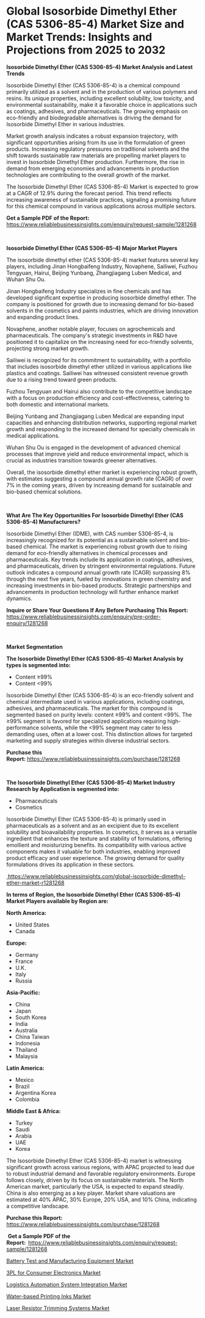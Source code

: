 <p><h1>Global Isosorbide Dimethyl Ether (CAS 5306-85-4) Market Size and Market Trends: Insights and Projections from 2025 to 2032</h1></p><p><strong>Isosorbide Dimethyl Ether (CAS 5306-85-4) Market Analysis and Latest Trends</strong></p>
<p><p>Isosorbide Dimethyl Ether (CAS 5306-85-4) is a chemical compound primarily utilized as a solvent and in the production of various polymers and resins. Its unique properties, including excellent solubility, low toxicity, and environmental sustainability, make it a favorable choice in applications such as coatings, adhesives, and pharmaceuticals. The growing emphasis on eco-friendly and biodegradable alternatives is driving the demand for Isosorbide Dimethyl Ether in various industries.</p><p>Market growth analysis indicates a robust expansion trajectory, with significant opportunities arising from its use in the formulation of green products. Increasing regulatory pressures on traditional solvents and the shift towards sustainable raw materials are propelling market players to invest in Isosorbide Dimethyl Ether production. Furthermore, the rise in demand from emerging economies and advancements in production technologies are contributing to the overall growth of the market. </p><p>The Isosorbide Dimethyl Ether (CAS 5306-85-4) Market is expected to grow at a CAGR of 12.9% during the forecast period. This trend reflects increasing awareness of sustainable practices, signaling a promising future for this chemical compound in various applications across multiple sectors.</p></p>
<p><strong>Get a Sample PDF of the Report:&nbsp;</strong> <a href="https://www.reliablebusinessinsights.com/enquiry/request-sample/1281268?utm_campaign=100&utm_medium=2&utm_source=Github&utm_content=ia&utm_term=24032025&utm_id=isosorbide-dimethyl-ether-cas-5306-85-4">https://www.reliablebusinessinsights.com/enquiry/request-sample/1281268</a></p>
<p>&nbsp;</p>
<p><strong>Isosorbide Dimethyl Ether (CAS 5306-85-4) Major Market Players</strong></p>
<p><p>The isosorbide dimethyl ether (CAS 5306-85-4) market features several key players, including Jinan Hongbaifeng Industry, Novaphene, Sailiwei, Fuzhou Tengyuan, Hairui, Beijing Yunbang, Zhangjiagang Luben Medical, and Wuhan Shu Ou. </p><p>Jinan Hongbaifeng Industry specializes in fine chemicals and has developed significant expertise in producing isosorbide dimethyl ether. The company is positioned for growth due to increasing demand for bio-based solvents in the cosmetics and paints industries, which are driving innovation and expanding product lines.</p><p>Novaphene, another notable player, focuses on agrochemicals and pharmaceuticals. The company's strategic investments in R&D have positioned it to capitalize on the increasing need for eco-friendly solvents, projecting strong market growth. </p><p>Sailiwei is recognized for its commitment to sustainability, with a portfolio that includes isosorbide dimethyl ether utilized in various applications like plastics and coatings. Sailiwei has witnessed consistent revenue growth due to a rising trend toward green products.</p><p>Fuzhou Tengyuan and Hairui also contribute to the competitive landscape with a focus on production efficiency and cost-effectiveness, catering to both domestic and international markets.</p><p>Beijing Yunbang and Zhangjiagang Luben Medical are expanding input capacities and enhancing distribution networks, supporting regional market growth and responding to the increased demand for specialty chemicals in medical applications.</p><p>Wuhan Shu Ou is engaged in the development of advanced chemical processes that improve yield and reduce environmental impact, which is crucial as industries transition towards greener alternatives. </p><p>Overall, the isosorbide dimethyl ether market is experiencing robust growth, with estimates suggesting a compound annual growth rate (CAGR) of over 7% in the coming years, driven by increasing demand for sustainable and bio-based chemical solutions.</p></p>
<p>&nbsp;</p>
<p><strong>What Are The Key Opportunities For Isosorbide Dimethyl Ether (CAS 5306-85-4) Manufacturers?</strong></p>
<p><p>Isosorbide Dimethyl Ether (IDME), with CAS number 5306-85-4, is increasingly recognized for its potential as a sustainable solvent and bio-based chemical. The market is experiencing robust growth due to rising demand for eco-friendly alternatives in chemical processes and pharmaceuticals. Key trends include its application in coatings, adhesives, and pharmaceuticals, driven by stringent environmental regulations. Future outlook indicates a compound annual growth rate (CAGR) surpassing 8% through the next five years, fueled by innovations in green chemistry and increasing investments in bio-based products. Strategic partnerships and advancements in production technology will further enhance market dynamics.</p></p>
<p><strong>Inquire or Share Your Questions If Any Before Purchasing This Report:</strong> <a href="https://www.reliablebusinessinsights.com/enquiry/pre-order-enquiry/1281268?utm_campaign=100&utm_medium=2&utm_source=Github&utm_content=ia&utm_term=24032025&utm_id=isosorbide-dimethyl-ether-cas-5306-85-4">https://www.reliablebusinessinsights.com/enquiry/pre-order-enquiry/1281268</a></p>
<p>&nbsp;</p>
<p><strong>Market Segmentation</strong></p>
<p><strong>The Isosorbide Dimethyl Ether (CAS 5306-85-4) Market Analysis by types is segmented into:</strong></p>
<p><ul><li>Content ≥99%</li><li>Content <99%</li></ul></p>
<p><p>Isosorbide Dimethyl Ether (CAS 5306-85-4) is an eco-friendly solvent and chemical intermediate used in various applications, including coatings, adhesives, and pharmaceuticals. The market for this compound is segmented based on purity levels: content ≥99% and content <99%. The ≥99% segment is favored for specialized applications requiring high-performance solvents, while the <99% segment may cater to less demanding uses, often at a lower cost. This distinction allows for targeted marketing and supply strategies within diverse industrial sectors.</p></p>
<p><strong>Purchase this Report:&nbsp;</strong><a href="https://www.reliablebusinessinsights.com/purchase/1281268?utm_campaign=100&utm_medium=2&utm_source=Github&utm_content=ia&utm_term=24032025&utm_id=isosorbide-dimethyl-ether-cas-5306-85-4">https://www.reliablebusinessinsights.com/purchase/1281268</a></p>
<p>&nbsp;</p>
<p><strong>The Isosorbide Dimethyl Ether (CAS 5306-85-4) Market Industry Research by Application is segmented into:</strong></p>
<p><ul><li>Pharmaceuticals</li><li>Cosmetics</li></ul></p>
<p><p>Isosorbide Dimethyl Ether (CAS 5306-85-4) is primarily used in pharmaceuticals as a solvent and as an excipient due to its excellent solubility and bioavailability properties. In cosmetics, it serves as a versatile ingredient that enhances the texture and stability of formulations, offering emollient and moisturizing benefits. Its compatibility with various active components makes it valuable for both industries, enabling improved product efficacy and user experience. The growing demand for quality formulations drives its application in these sectors.</p></p>
<p><a href="https://www.reliablebusinessinsights.com/global-isosorbide-dimethyl-ether-market-r1281268?utm_campaign=100&utm_medium=2&utm_source=Github&utm_content=ia&utm_term=24032025&utm_id=isosorbide-dimethyl-ether-cas-5306-85-4">&nbsp;https://www.reliablebusinessinsights.com/global-isosorbide-dimethyl-ether-market-r1281268</a></p>
<p><strong>In terms of Region, the Isosorbide Dimethyl Ether (CAS 5306-85-4) Market Players available by Region are:</strong></p>
<p>
    <p> <strong> North America: </strong>
        <ul>
            <li>United States</li>
            <li>Canada</li>
        </ul>
        </p> 
    <p> <strong> Europe: </strong>
        <ul>
            <li>Germany</li>
            <li>France</li>
            <li>U.K.</li>
            <li>Italy</li>
            <li>Russia</li>
        </ul>
        </p> 
    <p> <strong> Asia-Pacific: </strong>
        <ul>
            <li>China</li>
            <li>Japan</li>
            <li>South Korea</li>
            <li>India</li>
            <li>Australia</li>
            <li>China Taiwan</li>
            <li>Indonesia</li>
            <li>Thailand</li>
            <li>Malaysia</li>
        </ul>
        </p> 
    <p> <strong> Latin America: </strong>
        <ul>
            <li>Mexico</li>
            <li>Brazil</li>
            <li>Argentina Korea</li>
            <li>Colombia</li>
        </ul>
        </p> 
    <p> <strong> Middle East & Africa: </strong>
        <ul>
            <li>Turkey</li>
            <li>Saudi</li>
            <li>Arabia</li>
            <li>UAE</li>
            <li>Korea</li>
        </ul>
    </p>
    </p>
<p><p>The Isosorbide Dimethyl Ether (CAS 5306-85-4) market is witnessing significant growth across various regions, with APAC projected to lead due to robust industrial demand and favorable regulatory environments. Europe follows closely, driven by its focus on sustainable materials. The North American market, particularly the USA, is expected to expand steadily. China is also emerging as a key player. Market share valuations are estimated at 40% APAC, 30% Europe, 20% USA, and 10% China, indicating a competitive landscape.</p></p>
<p><strong>Purchase this Report: </strong><a href="https://www.reliablebusinessinsights.com/purchase/1281268?utm_campaign=100&utm_medium=2&utm_source=Github&utm_content=ia&utm_term=24032025&utm_id=isosorbide-dimethyl-ether-cas-5306-85-4">https://www.reliablebusinessinsights.com/purchase/1281268</a></p>
<p>&nbsp;<strong>Get a Sample PDF of the Report:&nbsp;&nbsp;</strong><a href="https://www.reliablebusinessinsights.com/enquiry/request-sample/1281268?utm_campaign=100&utm_medium=2&utm_source=Github&utm_content=ia&utm_term=24032025&utm_id=isosorbide-dimethyl-ether-cas-5306-85-4">https://www.reliablebusinessinsights.com/enquiry/request-sample/1281268</a></p>
<p><strong></strong></p>
<p><p><a href="https://github.com/frodanlert/Market-Research-Report-List-1/blob/main/battery-test-and-manufacturing-equipment-market.md?utm_campaign=100&utm_medium=2&utm_source=Github&utm_content=ia&utm_term=24032025&utm_id=isosorbide-dimethyl-ether-cas-5306-85-4">Battery Test and Manufacturing Equipment Market</a></p><p><a href="https://github.com/kadutjoelly83/Market-Research-Report-List-1/blob/main/3pl-for-consumer-electronics-market.md?utm_campaign=100&utm_medium=2&utm_source=Github&utm_content=ia&utm_term=24032025&utm_id=isosorbide-dimethyl-ether-cas-5306-85-4">3PL for Consumer Electronics Market</a></p><p><a href="https://github.com/snaikraso/Market-Research-Report-List-1/blob/main/logistics-automation-system-integration-market.md?utm_campaign=100&utm_medium=2&utm_source=Github&utm_content=ia&utm_term=24032025&utm_id=isosorbide-dimethyl-ether-cas-5306-85-4">Logistics Automation System Integration Market</a></p><p><a href="https://github.com/ilanarohalgh/Market-Research-Report-List-1/blob/main/water-based-printing-inks-market.md?utm_campaign=100&utm_medium=2&utm_source=Github&utm_content=ia&utm_term=24032025&utm_id=isosorbide-dimethyl-ether-cas-5306-85-4">Water-based Printing Inks Market</a></p><p><a href="https://github.com/iperitvik8/Market-Research-Report-List-1/blob/main/laser-resistor-trimming-systems-market.md?utm_campaign=100&utm_medium=2&utm_source=Github&utm_content=ia&utm_term=24032025&utm_id=isosorbide-dimethyl-ether-cas-5306-85-4">Laser Resistor Trimming Systems Market</a></p></p>